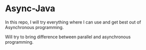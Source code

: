# Async-Java
In this repo, I will try everything where I can use and get best out of Asynchronous programming. 

Will try to bring difference between parallel and asynchronous programming.
